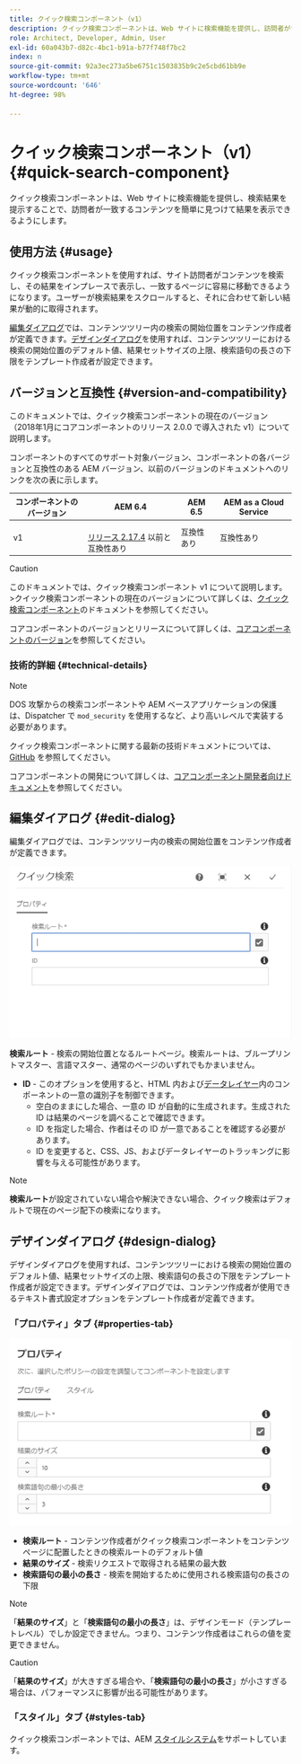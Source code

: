```yaml
---
title: クイック検索コンポーネント（v1）
description: クイック検索コンポーネントは、Web サイトに検索機能を提供し、訪問者がサイト内を検索して結果を絞り込めるように検索結果を表示します。
role: Architect, Developer, Admin, User
exl-id: 60a043b7-d82c-4bc1-b91a-b77f748f7bc2
index: n
source-git-commit: 92a3ec273a5be6751c1503835b9c2e5cbd61bb9e
workflow-type: tm+mt
source-wordcount: '646'
ht-degree: 98%

---
```



# クイック検索コンポーネント（v1） {#quick-search-component}

クイック検索コンポーネントは、Web サイトに検索機能を提供し、検索結果を提示することで、訪問者が一致するコンテンツを簡単に見つけて結果を表示できるようにします。

## 使用方法 {#usage}

クイック検索コンポーネントを使用すれば、サイト訪問者がコンテンツを検索し、その結果をインプレースで表示し、一致するページに容易に移動できるようになります。ユーザーが検索結果をスクロールすると、それに合わせて新しい結果が動的に取得されます。

[編集ダイアログ](#edit-dialog)では、コンテンツツリー内の検索の開始位置をコンテンツ作成者が定義できます。[デザインダイアログ](#design-dialog)を使用すれば、コンテンツツリーにおける検索の開始位置のデフォルト値、結果セットサイズの上限、検索語句の長さの下限をテンプレート作成者が設定できます。

## バージョンと互換性 {#version-and-compatibility}

このドキュメントでは、クイック検索コンポーネントの現在のバージョン（2018年1月にコアコンポーネントのリリース 2.0.0 で導入された v1）について説明します。

コンポーネントのすべてのサポート対象バージョン、コンポーネントの各バージョンと互換性のある AEM バージョン、以前のバージョンのドキュメントへのリンクを次の表に示します。

| コンポーネントのバージョン | AEM 6.4 | AEM 6.5 | AEM as a Cloud Service |
|--- |--- |--- |---|
| v1 | <br>[リリース 2.17.4](/help/versions.md) 以前と互換性あり | 互換性あり | 互換性あり |

>[!CAUTION]
>
>このドキュメントでは、クイック検索コンポーネント v1 について説明します。
>&#x200B;>クイック検索コンポーネントの現在のバージョンについて詳しくは、[クイック検索コンポーネント](/help/components/quick-search.md)のドキュメントを参照してください。

コアコンポーネントのバージョンとリリースについて詳しくは、[コアコンポーネントのバージョン](/help/versions.md)を参照してください。

### 技術的詳細 {#technical-details}

>[!NOTE]
>
>DOS 攻撃からの検索コンポーネントや AEM ベースアプリケーションの保護は、Dispatcher で `mod_security` を使用するなど、より高いレベルで実装する必要があります。

クイック検索コンポーネントに関する最新の技術ドキュメントについては、[GitHub](https://adobe.com/go/aem_cmp_tech_search_v1_jp) を参照してください。

コアコンポーネントの開発について詳しくは、[コアコンポーネント開発者向けドキュメント](/help/developing/overview.md)を参照してください。

## 編集ダイアログ {#edit-dialog}

編集ダイアログでは、コンテンツツリー内の検索の開始位置をコンテンツ作成者が定義できます。

![クイック検索コンポーネントの編集ダイアログ](/help/assets/quick-search-edit.png)

**検索ルート** - 検索の開始位置となるルートページ。検索ルートは、ブループリントマスター、言語マスター、通常のページのいずれでもかまいません。
* **ID** - このオプションを使用すると、HTML 内および[データレイヤー](/help/developing/data-layer/overview.md)内のコンポーネントの一意の識別子を制御できます。
   * 空白のままにした場合、一意の ID が自動的に生成されます。生成された ID は結果のページを調べることで確認できます。
   * ID を指定した場合、作者はその ID が一意であることを確認する必要があります。
   * ID を変更すると、CSS、JS、およびデータレイヤーのトラッキングに影響を与える可能性があります。

>[!NOTE]
>
>**検索ルート**&#x200B;が設定されていない場合や解決できない場合、クイック検索はデフォルトで現在のページ配下の検索になります。

## デザインダイアログ {#design-dialog}

デザインダイアログを使用すれば、コンテンツツリーにおける検索の開始位置のデフォルト値、結果セットサイズの上限、検索語句の長さの下限をテンプレート作成者が設定できます。デザインダイアログでは、コンテンツ作成者が使用できるテキスト書式設定オプションをテンプレート作成者が定義できます。

### 「プロパティ」タブ {#properties-tab}

![クイック検索コンポーネントのデザインダイアログ](/help/assets/quick-search-design.png)

* **検索ルート** - コンテンツ作成者がクイック検索コンポーネントをコンテンツページに配置したときの検索ルートのデフォルト値
* **結果のサイズ** - 検索リクエストで取得される結果の最大数
* **検索語句の最小の長さ** - 検索を開始するために使用される検索語句の長さの下限

>[!NOTE]
>
>「**結果のサイズ**」と「**検索語句の最小の長さ**」は、デザインモード（テンプレートレベル）でしか設定できません。つまり、コンテンツ作成者はこれらの値を変更できません。

>[!CAUTION]
>
>「**結果のサイズ**」が大きすぎる場合や、「**検索語句の最小の長さ**」が小さすぎる場合は、パフォーマンスに影響が出る可能性があります。

### 「スタイル」タブ {#styles-tab}

クイック検索コンポーネントでは、AEM [スタイルシステム](/help/get-started/authoring.md#component-styling)をサポートしています。
